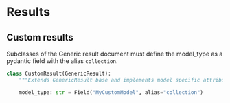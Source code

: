 # Results



## Custom results

Subclasses of the Generic result document must define the model_type as a pydantic field with the alias `collection`.

```python
class CustomResult(GenericResult):
    """Extends GenericResult base and implements model specific attributes"""

    model_type: str = Field("MyCustomModel", alias="collection")
```
